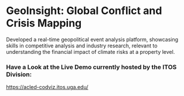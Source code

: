 # GeoInsight: Global Conflict and Crisis Mapping
 Developed a real-time geopolitical event analysis platform, showcasing skills in competitive analysis and industry research, relevant to understanding the financial impact of climate risks at a property level.

### Have a Look at the Live Demo currently hosted by the ITOS Division:
https://acled-codviz.itos.uga.edu/
